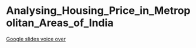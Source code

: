 # Analysing_Housing_Price_in_Metropolitan_Areas_of_India
[Google slides voice over](https://docs.google.com/presentation/d/1Ww_rYrwfPUt805xNIFVgOrsuX665BCeF/edit#slide=id.p1)
